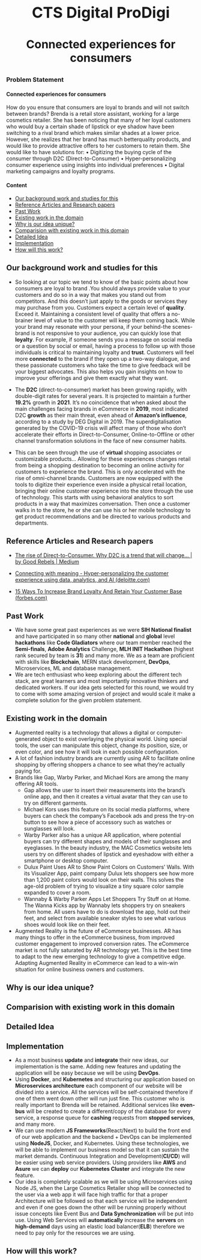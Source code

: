 <h1 align="center" style="font-size:40px"><b>CTS Digital ProDigi</b></h1>
<h3 align="center" style="font-size:30px">Connected experiences for consumers</h3>

### **Problem Statement**
#### **Connected experiences for consumers**
How do you ensure that consumers are loyal to brands and will not switch between brands? Brenda is a retail store assistant, working for a large cosmetics retailer. She has been noticing that many of her loyal customers who would buy a certain shade of lipstick or eye shadow have been switching to a rival brand which makes similar shades at a lower price. However, she realizes that her brand has much betterquality products, and would like to provide attractive offers to her customers to retain them. She would like to have solutions for: • Digitizing the buying cycle of the consumer through D2C (Direct-to-Consumer) • Hyper-personalizing consumer experience using insights into individual preferences • Digital marketing campaigns and loyalty programs.

#### **Content**
- <a href="#backgroundWork">Our background work and studies for this</a>
- <a href="#articlesAndResearch">Reference Articles and Research papers</a>
- <a href="#pastWork">Past Work</a>
- <a href="#existingWork">Existing work in the domain</a>
- <a href="#unique">Why is our idea unique?</a>
- <a href="#comparision">Comparision with existing work in this domain</a>
- <a href="#detailedIdea">Detailed Idea</a>
- <a href="#implementation">Implementation</a>
- <a href="#howWillThisWork">How will this work?</a>


<h2 style="font-size:20px" id="backgroundWork"><b>Our background work and studies for this</b></h2>

- So looking at our topic we tend to know of the basic points about how consumers are loyal to brand .You should always provide value to your customers and do so in a way that makes you stand out from competitors. And this doesn’t just apply to the goods or services they may purchase from you. Customers expect a certain level of **quality**. Exceed it. Maintaining a consistent level of quality that offers a no-brainer level of value to the customer will keep them coming back. While your brand may resonate with your persona, if your behind-the scenes-brand is not responsive to your audience, you can quickly lose that **loyalty**. For example, if someone sends you a message on social media or a question by social or email, having a process to follow up with those individuals is critical to maintaining loyalty and **trust**. Customers will feel more **connected** to the brand if they open up a two-way dialogue, and these passionate customers who take the time to give feedback will be your biggest advocates. This also helps you gain insights on how to improve your offerings and give them exactly what they want.

- The **D2C** (direct-to-consumer) market has been growing rapidly, with double-digit rates for several years. It is projected to maintain a further **19.2%** growth in **2021**. It’s no coincidence that when asked about the main challenges facing brands in eCommerce in **2019**, most indicated D2C **growth** as their main threat, even ahead of **Amazon’s influence**, according to a study by DEG Digital in 2019. The superdigitalisation generated by the COVID-19 crisis will affect many of those who don’t accelerate their efforts in Direct-to-Consumer, Online-to-Offline or other channel transformation solutions in the face of new consumer habits.

- This can be seen through the use of **virtual** shopping associates or customizable products... Allowing for these experiences changes retail from being a shopping destination to becoming an online activity for customers to experience the brand. This is only accelerated with the rise of omni-channel brands. Customers are now equipped with the tools to digitize their experience even inside a physical retail location, bringing their online customer experience into the store through the use of technology. This starts with using behavioral analytics to sort products in a way that maximizes conversation. Then once a customer walks in to the store, he or she can use his or her mobile technology to get product recommendations and be directed to various products and departments.

<h2 style="font-size:20px" id="articlesAndResearch"><b>Reference Articles and Research papers</b></h2>

- [The rise of Direct-to-Consumer. Why D2C is a trend that will change… | by Good Rebels | Medium](https://medium.com/@goodrebels/the-rise-of-direct-to-consumer-7fb82066d40d)

- [Connecting with meaning - Hyper-personalizing the customer experience using data, analytics, and AI (deloitte.com)](https://www2.deloitte.com/content/dam/Deloitte/ca/Documents/deloitte-analytics/ca-en-omnia-ai-marketing-pov-fin-jun24-aoda.pdf)

- [15 Ways To Increase Brand Loyalty And Retain Your Customer Base (forbes.com)](https://www.forbes.com/sites/forbesagencycouncil/2018/03/12/15-ways-to-increase-brand-loyalty-and-retain-your-customer-base/?sh=3a354ef07733)

<h2 style="font-size:20px" id="pastWork"><b>Past Work</b></h2>

- We have some great past experiences as we were **SIH National finalist** and have participated in so many other **national** and **global** level **hackathons** like **Code Gladiators** where our team member reached the **Semi-finals**, **Adobe Analytics** Challenge, **MLH INIT Hackathon** (highest rank secured by team is **31**) and many more. We as a team are proficient with skills like **Blockchain**, MERN stack development, **DevOps**, Microservices, ML and database management.
- We are tech enthusiast who keep exploring about the different tech stack, are great learners and most importantly innovative thinkers and dedicated workers. If our idea gets selected for this round, we would try to come with some amazing version of project and would scale it make a complete solution for the given problem statement.

<h2 style="font-size:20px" id="existingWork"><b>Existing work in the domain</b></h2>

- Augmented reality is a technology that allows a digital or computer-generated object to exist overlaying the physical world. Using special tools, the user can manipulate this object, change its position, size, or even color, and see how it will look in each possible configuration. 
- A lot of fashion industry brands are currently using AR to facilitate online shopping by offering shoppers a chance to see what they’re actually paying for. 
- Brands like Gap, Warby Parker, and Michael Kors are among the many offering AR tools. 
    - Gap allows the user to insert their measurements into the brand’s online app, and then it creates a virtual avatar that they can use to try on different garments. 
    - Michael Kors uses this feature on its social media platforms, where buyers can check the company’s Facebook ads and press the try-on button to see how a piece of accessory such as watches or sunglasses will look.
    - Warby Parker also has a unique AR application, where potential buyers can try different shapes and models of their sunglasses and eyeglasses. In the beauty industry, the MAC Cosmetics website lets users try on different shades of lipstick and eyeshadow with either a smartphone or desktop computer. 
    - Dulux Paint Uses AR to Show Paint Colors on Customers’ Walls. With its Visualizer App, paint company Dulux lets shoppers see how more than 1,200 paint colors would look on their walls. This solves the age-old problem of trying to visualize a tiny square color sample expanded to cover a room.
    - Wannaby & Warby Parker Apps Let Shoppers Try Stuff on at Home. The Wanna Kicks app by Wannaby lets shoppers try on sneakers from home. All users have to do is download the app, hold out their feet, and select from available sneaker styles to see what various shoes would look like on their feet.
- Augmented Reality is the future of eCommerce businesses. AR has many things to offer in the eCommerce business, from improved customer engagement to improved conversion rates. The eCommerce market is not fully saturated by AR technology yet. This is the best time to adapt to the new emerging technology to give a competitive edge. Adapting Augmented Reality in eCommerce can lead to a win-win situation for online business owners and customers.



<h2 style="font-size:20px" id="unique"><b>Why is our idea unique?</b></h2>

<h2 style="font-size:20px" id="comparision"><b>Comparision with existing work in this domain</b></h2>

<h2 style="font-size:20px" id="detailedIdea"><b>Detailed Idea</b></h2>

<h2 style="font-size:20px" id="implementation"><b>Implementation</b></h2>

- As a most business **update** and **integrate** their new ideas, our implementation is the same. Adding new features and updating the application will be easy because we will be using **DevOps**. 
- Using **Docker**, and **Kubernetes** and structuring our application based on **Microservices architecture** each component of our website will be divided into a service. All the services will be self-contained therefore if one of them went down other will run just fine. This customer who is really important to Brenda will be retained. Additional services like **even-bus** will be created to create a different/copy of the database for every service, a response queue for **cashing** requests from **stopped services**, and many more. 
- We can use modern **JS Frameworks**(React/Next) to build the front end of our web application and the backend + DevOps can be implemented using **NodeJS**, Docker, and Kubernetes. Using these technologies, we will be able to implement our business model so that it can sustain the market demands. Continuous Integration and Development(**CI/CD**) will be easier using web service providers. Using providers like **AWS** and **Asure** we can **deploy** our **Kubernetes Cluster** and integrate the new feature. 
- Our idea is completely scalable as we will be using Microservices using Node JS, when the Large Cosmetics Retailer shop will be connected to the user via a web app it will face high traffic for that a proper Architecture will be followed so that each service will be independent and even if one goes down the other will be running properly without issue concepts like Event Bus and **Data Synchronization** will be put into use. Using Web Services will **automatically** increase the **servers** on **high-demand** days using an elastic load balancer(**ELB**) therefore we need to pay only for the resources we are using.



<h2 style="font-size:20px" id="howWillThisWork"><b>How will this work?</b></h2>
